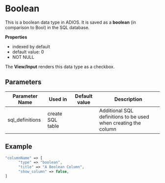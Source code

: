 # Boolean

This is a boolean data type in ADIOS. It is saved as a **boolean** (in comparison to Bool) in the SQL database.

**Properties**
- indexed by default
- default value: 0
- NOT NULL

The **View/Input** renders this data type as a checkbox.

## Parameters

| Parameter Name  | Used in          | Default value | Description                                                    |
| --------------- | ---------------- | ------------- | -------------------------------------------------------------- |
| sql_definitions | create SQL table |               | Additional SQL definitions to be used when creating the column |

## Example

```php
"columnName" => [  
      "type" => "boolean",  
      "title" => "A Boolean Column",  
      "show_column" => false,  
]
```
